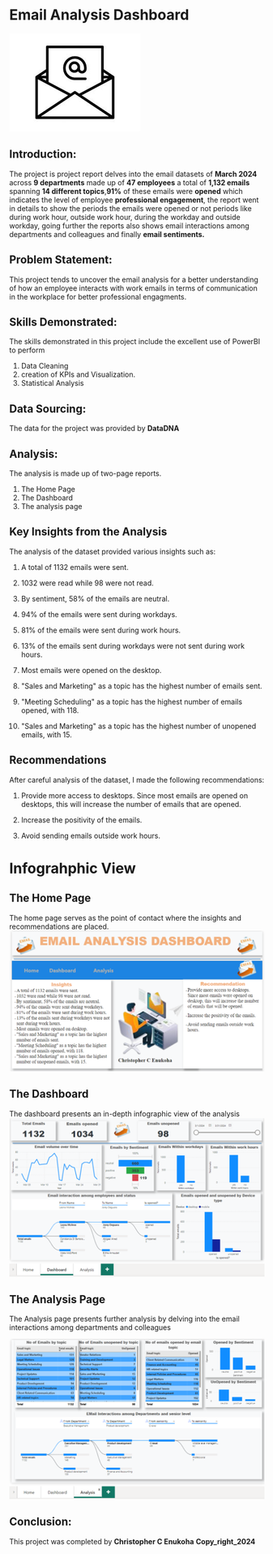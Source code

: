 # Email Analysis Dashboard 
![](images.jpg)

## Introduction: 
The project is project report delves into the email datasets of **March 2024** across **9 departments** made up of **47 employees** a total of **1,132 emails** spanning **14 different topics**,**91%** of these emails were **opened** which indicates the level of employee **professional engagement**, the report went in details to show the periods the emails were opened or not periods like during work hour, outside work hour, during the workday and outside workday, going further the reports also shows email interactions among departments and colleagues and finally **email sentiments.**

## Problem Statement:
This project tends to uncover the email analysis for a better understanding of how an employee interacts with work emails in terms of communication in the workplace for better professional engagments. 

## Skills Demonstrated:
The skills demonstrated in this project include the excellent use of PowerBI to perform 
1.	Data Cleaning 
2.	creation of KPIs and Visualization.
3.	Statistical Analysis

## Data Sourcing:
The data for the project was provided by **DataDNA**

## Analysis:
The analysis is made up of two-page reports.
1.	The Home Page
2.	The Dashboard
3.	The analysis page

## Key Insights from the Analysis 

The analysis of the dataset provided various insights such as:

1) A total of 1132 emails were sent.

2) 1032 were read while 98 were not read.

3) By sentiment, 58% of the emails are neutral.

4) 94% of the emails were sent during workdays.

5) 81% of the emails were sent during work hours.

6) 13% of the emails sent during workdays were not sent during work hours.

7) Most emails were opened on the desktop.

8) "Sales and Marketing" as a topic has the highest number of emails sent.

9) "Meeting Scheduling" as a topic has the highest number of emails opened, with 118.

10) "Sales and Marketing" as a topic has the highest number of unopened emails, with 15.

## Recommendations
After careful analysis of the dataset, I made the following recommendations:

1) Provide more access to desktops. Since most emails are opened on desktops, this will increase the number of emails that are opened.

2) Increase the positivity of the emails.

3) Avoid sending emails outside work hours.

# Infograhphic View 

## The Home Page
The home page serves as the point of contact where the insights and recommendations are placed. 
![](home.png)

## The Dashboard 
The dashboard presents an in-depth infographic view of the analysis 
![](Dashboard.png)

## The Analysis Page
The Analysis page presents further analysis by delving into the email interactions among departments and colleagues 

![](Analysis.png)

## Conclusion:
This project was completed by __Christopher C Enukoha__  **Copy_right_2024**
